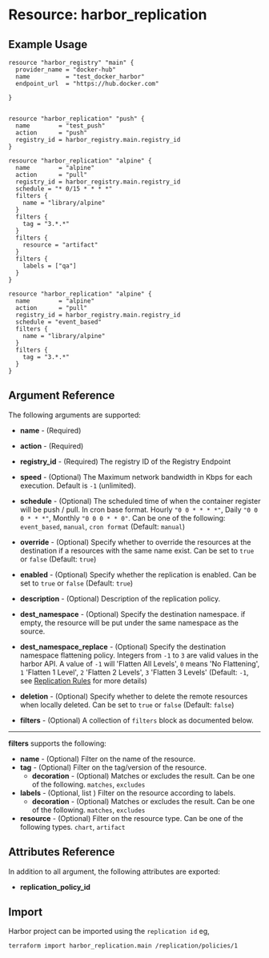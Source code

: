 # Resource: harbor_replication



## Example Usage

```hcl
resource "harbor_registry" "main" {
  provider_name = "docker-hub"
  name          = "test_docker_harbor"
  endpoint_url  = "https://hub.docker.com"

}


resource "harbor_replication" "push" {
  name        = "test_push"
  action      = "push"
  registry_id = harbor_registry.main.registry_id
}

resource "harbor_replication" "alpine" {
  name        = "alpine"
  action      = "pull"
  registry_id = harbor_registry.main.registry_id
  schedule = "* 0/15 * * * *"
  filters {
    name = "library/alpine"
  }
  filters {
    tag = "3.*.*"
  }
  filters {
    resource = "artifact"
  }
  filters {
    labels = ["qa"]
  }
}

resource "harbor_replication" "alpine" {
  name        = "alpine"
  action      = "pull"
  registry_id = harbor_registry.main.registry_id
  schedule = "event_based"
  filters {
    name = "library/alpine"
  }
  filters {
    tag = "3.*.*"
  }
}

```

## Argument Reference
The following arguments are supported:

* **name** - (Required)

* **action** - (Required)

* **registry_id** - (Required) The registry ID of the Registry Endpoint

* **speed** - (Optional) The Maximum network bandwidth in Kbps for each execution. Default is `-1` (unlimited).

* **schedule** - (Optional) The scheduled time of when the container register will be push / pull. In cron base format. Hourly `"0 0 * * * *"`, Daily `"0 0 0 * * *"`, Monthly `"0 0 0 * * 0"`. Can be one of the following: `event_based`, `manual`, `cron format` (Default: `manual`)
* **override** - (Optional) Specify whether to override the resources at the destination if a resources with the same name exist. Can be set to `true` or `false` (Default: `true`)
* **enabled** - (Optional) Specify whether the replication is enabled. Can be set to `true` or `false` (Default: `true`)
* **description** - (Optional) Description of the replication policy.
* **dest_namespace** - (Optional) Specify the destination namespace. if empty, the resource will be put under the same namespace as the source.
* **dest_namespace_replace** - (Optional) Specify the destination namespace flattening policy. Integers from `-1` to `3` are valid values in the harbor API. A value of `-1` will 'Flatten All Levels', `0` means 'No Flattening', `1` 'Flatten 1 Level', `2` 'Flatten 2 Levels', `3` 'Flatten 3 Levels' (Default: `-1`, see [Replication Rules](https://goharbor.io/docs/latest/administration/configuring-replication/create-replication-rules/) for more details)
* **deletion** - (Optional) Specify whether to delete the remote resources when locally deleted. Can be set to `true` or `false` (Default: `false`)

* **filters** - (Optional) A collection of `filters` block as documented below.

---

**filters** supports the following:

* **name** - (Optional) Filter on the name of the resource.
* **tag** - (Optional) Filter on the tag/version of the resource.
  * **decoration** - (Optional) Matches or excludes the result. Can be one of the following. `matches`, `excludes`
* **labels** - (Optional, list ) Filter on the resource according to labels.
  * **decoration** - (Optional) Matches or excludes the result. Can be one of the following. `matches`, `excludes`
* **resource** - (Optional) Filter on the resource type. Can be one of the following types. `chart`, `artifact`



## Attributes Reference
In addition to all argument, the following attributes are exported:

* **replication_policy_id**

## Import
Harbor project can be imported using the `replication id` eg,

`
terraform import harbor_replication.main /replication/policies/1
`
